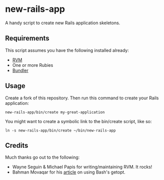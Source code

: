 # new-rails-app

A handy script to create new Rails application skeletons.

## Requirements

This script assumes you have the following installed already:

* [RVM](http://rvm.io)
* One or more Rubies
* [Bundler](http://bundler.io)

## Usage

Create a fork of this repository.  Then run this command to create your Rails application:

```
new-rails-app/bin/create my-great-application
```

You might want to create a symbolic link to the bin/create script, like so:

```
ln -s new-rails-app/bin/create ~/bin/new-rails-app
```

## Credits

Much thanks go out to the following:

* Wayne Seguin & Michael Papis for writing/maintaining RVM.  It rocks!
* Bahman Movaqar for his [article](http://www.bahmanm.com/blogs/command-line-options-how-to-parse-in-bash-using-getopt) on
  using Bash's getopt.

